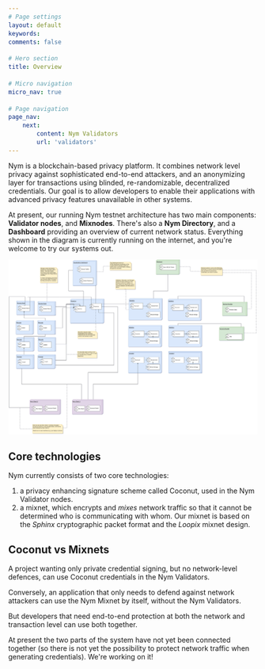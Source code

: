 ```yaml
---
# Page settings
layout: default
keywords:
comments: false

# Hero section
title: Overview

# Micro navigation
micro_nav: true

# Page navigation
page_nav:
    next:
        content: Nym Validators
        url: 'validators'
---
```


Nym is a blockchain-based privacy platform. It combines network level privacy against sophisticated end-to-end attackers, and an anonymizing layer for transactions using blinded, re-randomizable, decentralized credentials. Our goal is to allow developers to enable their applications with advanced privacy features unavailable in other systems.

At present, our running Nym testnet architecture has two main components: **Validator nodes**, and **Mixnodes**. There's also a **Nym Directory**, and a **Dashboard** providing an overview of current network status. Everything shown in the diagram is currently running on the internet, and you're welcome to try our systems out.

![overview](assets/nym-testnet.png)

## Core technologies

Nym currently consists of two core technologies:

1. a privacy enhancing signature scheme called Coconut, used in the Nym Validator nodes.
1. a mixnet, which encrypts and *mixes* network traffic so that it cannot be determined who is communicating with whom. Our mixnet is based on the *Sphinx* cryptographic packet format and the *Loopix* mixnet design.

## Coconut vs Mixnets

A project wanting only private credential signing, but no network-level defences, can use Coconut credentials in the Nym Validators.

Conversely, an application that only needs to defend against network attackers can use the Nym Mixnet by itself, without the Nym Validators.

But developers that need end-to-end protection at both the network and transaction level can use both together.

At present the two parts of the system have not yet been connected together (so there is not yet the possibility to protect network traffic when generating credentials). We're working on it!
